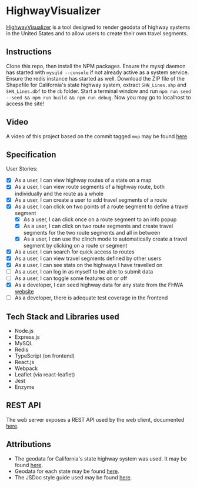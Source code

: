 # HighwayVisualizer

[HighwayVisualizer](https://iamtechknow.dev) is a tool designed to render geodata of highway systems in the United States and to allow users to create their own travel segments.

## Instructions

Clone this repo, then install the NPM packages. Ensure the mysql daemon has started with `mysqld --console` if not already active as a system service. Ensure the redis instance has started as well. Download the ZIP file of the Shapefile for California's state highway system, extract `SHN_Lines.shp` and `SHN_Lines.dbf` to the `db` folder. Start a terminal window and run `npm run seed --seed && npm run build && npm run debug`. Now you may go to localhost to access the site!

## Video

A video of this project based on the commit tagged `mvp` may be found [here](https://youtu.be/i92g7lDWulA).

## Specification

User Stories:

* [X] As a user, I can view highway routes of a state on a map
* [X] As a user, I can view route segments of a highway route, both individually and the route as a whole
* [X] As a user, I can create a user to add travel segments of a route
* [X] As a user, I can click on two points of a route segment to define a travel segment
  * [X] As a user, I can click once on a route segment to an info popup
  * [X] As a user, I can click on two route segments and create travel segments for the two route segments and all in between
  * [X] As a user, I can use the clinch mode to automatically create a travel segment by clicking on a route or segment
* [X] As a user, I can search for quick access to routes
* [X] As a user, I can view travel segments defined by other users
* [X] As a user, I can see stats on the highways I have travelled on
* [ ] As a user, I can log in as myself to be able to submit data
* [ ] As a user, I can toggle some features on or off
* [X] As a developer, I can seed highway data for any state from the FHWA [website](https://www.fhwa.dot.gov/policyinformation/hpms/shapefiles.cfm)
* [ ] As a developer, there is adequate test coverage in the frontend

## Tech Stack and Libraries used

* Node.js
* Express.js
* MySQL
* Redis
* TypeScript (on frontend)
* React.js
* Webpack
* Leaflet (via react-leaflet)
* Jest
* Enzyme

## REST API

The web server exposes a REST API used by the web client, documented [here](https://github.com/IamTechknow/HighwayVisualizer/tree/master/server/README.md).

## Attributions

* The geodata for California's state highway system was used. It may be found [here](https://gisdata-caltrans.opendata.arcgis.com/datasets/77f2d7ba94e040a78bfbe36feb6279da_0).
* Geodata for each state may be found [here](https://www.fhwa.dot.gov/policyinformation/hpms/shapefiles_2017.cfm).
* The JSDoc style guide used may be found [here](https://github.com/shri/JSDoc-Style-Guide).
